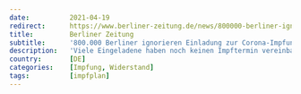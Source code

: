 ```yaml
---
date:          2021-04-19
redirect:      https://www.berliner-zeitung.de/news/800000-berliner-ignorieren-einladung-zur-corona-impfung-li.153666
title:         Berliner Zeitung
subtitle:      '800.000 Berliner ignorieren Einladung zur Corona-Impfung'
description:   'Viele Eingeladene haben noch keinen Impftermin vereinbart, wie eine Anfrage der Berliner FDP ergab. 2533 Impfdosen landeten in der Hauptstadt schon im Müll.'
country:       [DE]
categories:    [Impfung, Widerstand]
tags:          [impfplan]
---
```

